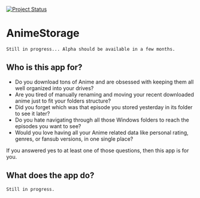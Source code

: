 [![Project Status](http://s13.postimg.org/ktu33ur2r/Anime_Storage.png)](https://stillmaintained.com/desko27/AnimeStorage)

AnimeStorage
============

	Still in progress... Alpha should be available in a few months.

Who is this app for?
---------------------

 * Do you download tons of Anime and are obsessed with keeping them all well organized into your drives?
 * Are you tired of manually renaming and moving your recent downloaded anime just to fit your folders structure?
 * Did you forget which was that episode you stored yesterday in its folder to see it later?
 * Do you hate navigating through all those Windows folders to reach the episodes you want to see?
 * Would you love having all your Anime related data like personal rating, genres, or fansub versions, in one single place?

If you answered yes to at least one of those questions, then this app is for you.

What does the app do?
---------------------

	Still in progress.
